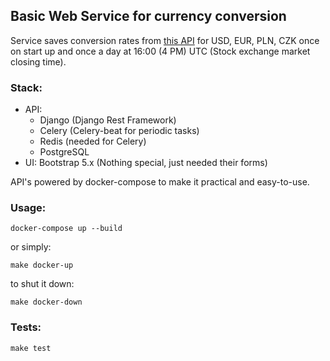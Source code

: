 ## Basic Web Service for currency conversion

Service saves conversion rates from [this API](https://github.com/fawazahmed0/currency-api) for USD, EUR, PLN, CZK once on start up and once a day at 16:00 (4 PM) UTC (Stock exchange market closing time).

### Stack: 

- API: 
    * Django (Django Rest Framework)
    * Celery (Celery-beat for periodic tasks)
    * Redis (needed for Celery)
    * PostgreSQL
- UI: Bootstrap 5.x (Nothing special, just needed their forms)

API's powered by docker-compose to make it practical and easy-to-use. 

### Usage:

`docker-compose up --build`

or simply:

`make docker-up`

to shut it down:

`make docker-down`

### Tests:

`make test`
